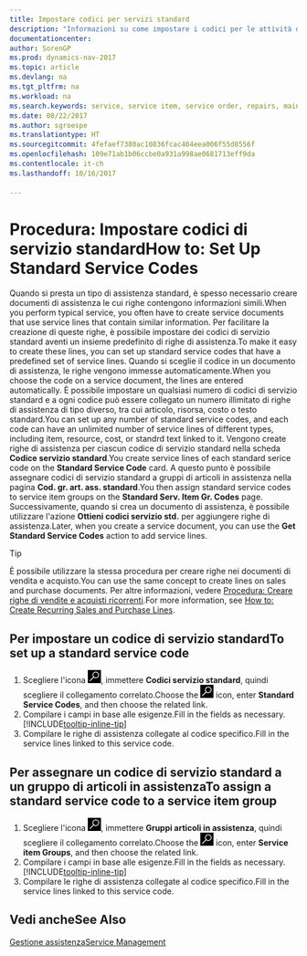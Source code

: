 ```yaml
---
title: Impostare codici per servizi standard
description: "Informazioni su come impostare i codici per le attività di assistenza eseguite di frequente."
documentationcenter: 
author: SorenGP
ms.prod: dynamics-nav-2017
ms.topic: article
ms.devlang: na
ms.tgt_pltfrm: na
ms.workload: na
ms.search.keywords: service, service item, service order, repairs, maintenance
ms.date: 08/22/2017
ms.author: sgroespe
ms.translationtype: HT
ms.sourcegitcommit: 4fefaef7380ac10836fcac404eea006f55d8556f
ms.openlocfilehash: 109e71ab1b06ccbe0a931a998ae0681713eff9da
ms.contentlocale: it-ch
ms.lasthandoff: 10/16/2017

---
```


# <a name="how-to-set-up-standard-service-codes"></a><span data-ttu-id="eb3ed-103">Procedura: Impostare codici di servizio standard</span><span class="sxs-lookup"><span data-stu-id="eb3ed-103">How to: Set Up Standard Service Codes</span></span>
<span data-ttu-id="eb3ed-104">Quando si presta un tipo di assistenza standard, è spesso necessario creare documenti di assistenza le cui righe contengono informazioni simili.</span><span class="sxs-lookup"><span data-stu-id="eb3ed-104">When you perform typical service, you often have to create service documents that use service lines that contain similar information.</span></span> <span data-ttu-id="eb3ed-105">Per facilitare la creazione di queste righe, è possibile impostare dei codici di servizio standard aventi un insieme predefinito di righe di assistenza.</span><span class="sxs-lookup"><span data-stu-id="eb3ed-105">To make it easy to create these lines, you can set up standard service codes that have a predefined set of service lines.</span></span> <span data-ttu-id="eb3ed-106">Quando si sceglie il codice in un documento di assistenza, le righe vengono immesse automaticamente.</span><span class="sxs-lookup"><span data-stu-id="eb3ed-106">When you choose the code on a service document, the lines are entered automatically.</span></span> <span data-ttu-id="eb3ed-107">È possibile impostare un qualsiasi numero di codici di servizio standard e a ogni codice può essere collegato un numero illimitato di righe di assistenza di tipo diverso, tra cui articolo, risorsa, costo o testo standard.</span><span class="sxs-lookup"><span data-stu-id="eb3ed-107">You can set up any number of standard service codes, and each code can have an unlimited number of service lines of different types, including item, resource, cost, or standrd text linked to it.</span></span> <span data-ttu-id="eb3ed-108">Vengono create righe di assistenza per ciascun codice di servizio standard nella scheda **Codice servizio standard**.</span><span class="sxs-lookup"><span data-stu-id="eb3ed-108">You create service lines of each standard serice code on the **Standard Service Code** card.</span></span> <span data-ttu-id="eb3ed-109">A questo punto è possibile assegnare codici di servizio standard a gruppi di articoli in assistenza nella pagina **Cod. gr. art. ass. standard**.</span><span class="sxs-lookup"><span data-stu-id="eb3ed-109">You then assign standard service codes to service item groups on the **Standard Serv. Item Gr. Codes** page.</span></span> <span data-ttu-id="eb3ed-110">Successivamente, quando si crea un documento di assistenza, è possibile utilizzare l'azione **Ottieni codici servizio std.** per aggiungere righe di assistenza.</span><span class="sxs-lookup"><span data-stu-id="eb3ed-110">Later, when you create a service document, you can use the **Get Standard Service Codes** action to add service lines.</span></span>  
  
> [!Tip]
>  <span data-ttu-id="eb3ed-111">È possibile utilizzare la stessa procedura per creare righe nei documenti di vendita e acquisto.</span><span class="sxs-lookup"><span data-stu-id="eb3ed-111">You can use the same concept to create lines on sales and purchase documents.</span></span> <span data-ttu-id="eb3ed-112">Per altre informazioni, vedere [Procedura: Creare righe di vendite e acquisti ricorrenti](sales-how-work-standard-lines.md).</span><span class="sxs-lookup"><span data-stu-id="eb3ed-112">For more information, see [How to: Create Recurring Sales and Purchase Lines](sales-how-work-standard-lines.md).</span></span>    
  
## <a name="to-set-up-a-standard-service-code"></a><span data-ttu-id="eb3ed-113">Per impostare un codice di servizio standard</span><span class="sxs-lookup"><span data-stu-id="eb3ed-113">To set up a standard service code</span></span>    
1. <span data-ttu-id="eb3ed-114">Scegliere l'icona ![Cerca pagina o report](media/ui-search/search_small.png "icona Cerca pagina o report"), immettere **Codici servizio standard**, quindi scegliere il collegamento correlato.</span><span class="sxs-lookup"><span data-stu-id="eb3ed-114">Choose the ![Search for Page or Report](media/ui-search/search_small.png "Search for Page or Report icon") icon, enter **Standard Service Codes**, and then choose the related link.</span></span>  
2. <span data-ttu-id="eb3ed-115">Compilare i campi in base alle esigenze.</span><span class="sxs-lookup"><span data-stu-id="eb3ed-115">Fill in the fields as necessary.</span></span> [!INCLUDE[tooltip-inline-tip](includes/tooltip-inline-tip_md.md)]  
4. <span data-ttu-id="eb3ed-116">Compilare le righe di assistenza collegate al codice specifico.</span><span class="sxs-lookup"><span data-stu-id="eb3ed-116">Fill in the service lines linked to this service code.</span></span>  

## <a name="to-assign-a-standard-service-code-to-a-service-item-group"></a><span data-ttu-id="eb3ed-117">Per assegnare un codice di servizio standard a un gruppo di articoli in assistenza</span><span class="sxs-lookup"><span data-stu-id="eb3ed-117">To assign a standard service code to a service item group</span></span>
1. <span data-ttu-id="eb3ed-118">Scegliere l'icona ![Cerca pagina o report](media/ui-search/search_small.png "icona Cerca pagina o report"), immettere **Gruppi articoli in assistenza**, quindi scegliere il collegamento correlato.</span><span class="sxs-lookup"><span data-stu-id="eb3ed-118">Choose the ![Search for Page or Report](media/ui-search/search_small.png "Search for Page or Report icon") icon, enter **Service item Groups**, and then choose the related link.</span></span>  
2. <span data-ttu-id="eb3ed-119">Compilare i campi in base alle esigenze.</span><span class="sxs-lookup"><span data-stu-id="eb3ed-119">Fill in the fields as necessary.</span></span> [!INCLUDE[tooltip-inline-tip](includes/tooltip-inline-tip_md.md)]
3. <span data-ttu-id="eb3ed-120">Compilare le righe di assistenza collegate al codice specifico.</span><span class="sxs-lookup"><span data-stu-id="eb3ed-120">Fill in the service lines linked to this service code.</span></span>  

## <a name="see-also"></a><span data-ttu-id="eb3ed-121">Vedi anche</span><span class="sxs-lookup"><span data-stu-id="eb3ed-121">See Also</span></span>
[<span data-ttu-id="eb3ed-122">Gestione assistenza</span><span class="sxs-lookup"><span data-stu-id="eb3ed-122">Service Management</span></span>](service-service.md)
